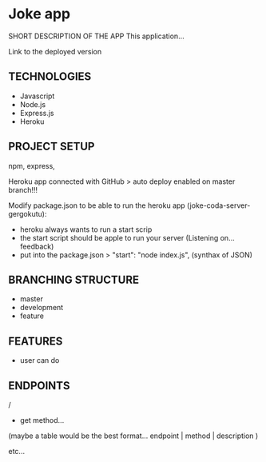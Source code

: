 # Joke app

SHORT DESCRIPTION OF THE APP
This application...

Link to the deployed version

## TECHNOLOGIES
- Javascript
- Node.js
- Express.js
- Heroku

## PROJECT SETUP

npm,
express,

Heroku app connected with GitHub > auto deploy enabled on master branch!!!

Modify package.json to be able to run the heroku app (joke-coda-server-gergokutu):
- heroku always wants to run a start scrip
- the start script should be apple to run your server (Listening on... feedback)
- put into the package.json > "start": "node index.js", (synthax of JSON)

## BRANCHING STRUCTURE
- master
- development
- feature

## FEATURES
- user can do

## ENDPOINTS

/
- get method...

(maybe a table would be the best format... endpoint | method | description )

etc...